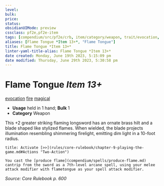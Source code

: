 ```yaml
---
level:
bulk:
price:
status:
obsidianUIMode: preview
cssclass: pf2e,pf2e-item
tags: [compendium/src/pf2e/crb, item/category/weapon, trait/evocation, trait/fire, trait/magical]
aliases: [Flame Tongue *Item 13+*, "Flame Tongue"]
title: Flame Tongue *Item 13+*
linter-yaml-title-alias: Flame Tongue *Item 13+*
date created: Monday, June 19th 2023, 5:15:09 pm
date modified: Thursday, June 29th 2023, 5:30:58 pm
---
```


# Flame Tongue *Item 13+*

[evocation](rules/traits/evocation.md) [fire](rules/traits/fire.md) [magical](rules/traits/magical.md)  

- **Usage** held in 1 hand; **Bulk** 1
- **Category** Weapon

This +2 greater striking flaming longsword has an ornate brass hilt and a blade shaped like stylized flames. When wielded, the blade projects illumination resembling shimmering firelight, emitting dim light in a 10-foot radius.

```ad-embed-ability
title: Activate [>>](rules/core-rulebook/chapter-9-playing-the-game.md#Actions "Two-Action")

You cast the [produce flame](compendium/spells/produce-flame.md) cantrip from the sword as a 7th-level arcane spell, using your melee attack modifier with flametongue as your spell attack modifier.
```

*Source: Core Rulebook p. 600*
